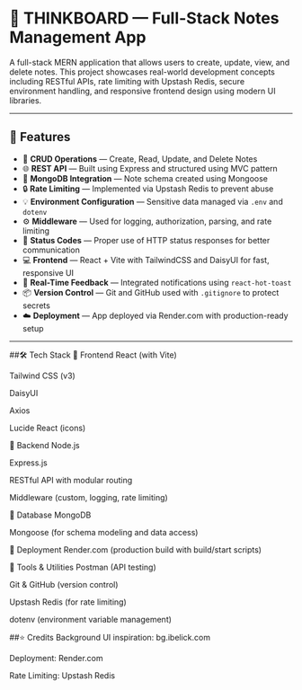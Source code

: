 # 🧠 THINKBOARD — Full-Stack Notes Management App

A full-stack MERN application that allows users to create, update, view, and delete notes. This project showcases real-world development concepts including RESTful APIs, rate limiting with Upstash Redis, secure environment handling, and responsive frontend design using modern UI libraries.

---

## 🚀 Features

- 🔧 **CRUD Operations** — Create, Read, Update, and Delete Notes
- 🌐 **REST API** — Built using Express and structured using MVC pattern
- 🧱 **MongoDB Integration** — Note schema created using Mongoose
- 🔒 **Rate Limiting** — Implemented via Upstash Redis to prevent abuse
- 💡 **Environment Configuration** — Sensitive data managed via `.env` and `dotenv`
- ⚙️ **Middleware** — Used for logging, authorization, parsing, and rate limiting
- 📄 **Status Codes** — Proper use of HTTP status responses for better communication
- 💻 **Frontend** — React + Vite with TailwindCSS and DaisyUI for fast, responsive UI
- 🔔 **Real-Time Feedback** — Integrated notifications using `react-hot-toast`
- 📦 **Version Control** — Git and GitHub used with `.gitignore` to protect secrets
- ☁️ **Deployment** — App deployed via Render.com with production-ready setup

---

##🛠️ Tech Stack
🔹 Frontend
React (with Vite)

Tailwind CSS (v3)

DaisyUI

Axios

Lucide React (icons)

🔹 Backend
Node.js

Express.js

RESTful API with modular routing

Middleware (custom, logging, rate limiting)

🔹 Database
MongoDB

Mongoose (for schema modeling and data access)

🔹 Deployment
Render.com (production build with build/start scripts)

🔹 Tools & Utilities
Postman (API testing)

Git & GitHub (version control)

Upstash Redis (for rate limiting)

dotenv (environment variable management)

##⭐ Credits
Background UI inspiration: bg.ibelick.com

Deployment: Render.com

Rate Limiting: Upstash Redis
